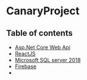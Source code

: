 # CanaryProject
## Table of contents
* [Asp.Net Core Web Api](#Asp-Net-Core-Web-Api)
* [ReactJS](#ReactJS)
* [Microsoft SQL server 2018](#Microsoft-SQL-server-2018)
* [Firebase](#Firebase)
* 
